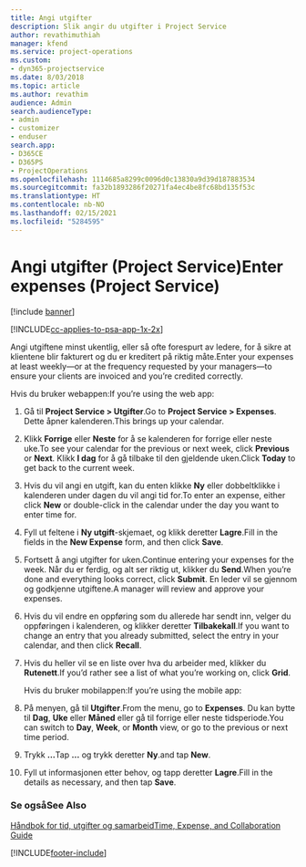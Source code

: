 ```yaml
---
title: Angi utgifter
description: Slik angir du utgifter i Project Service
author: revathimuthiah
manager: kfend
ms.service: project-operations
ms.custom:
- dyn365-projectservice
ms.date: 8/03/2018
ms.topic: article
ms.author: revathim
audience: Admin
search.audienceType:
- admin
- customizer
- enduser
search.app:
- D365CE
- D365PS
- ProjectOperations
ms.openlocfilehash: 1114685a8299c0096d0c13830a9d39d187883534
ms.sourcegitcommit: fa32b1893286f20271fa4ec4be8fc68bd135f53c
ms.translationtype: HT
ms.contentlocale: nb-NO
ms.lasthandoff: 02/15/2021
ms.locfileid: "5284595"
---
```

# <a name="enter-expenses-project-service"></a><span data-ttu-id="56047-103">Angi utgifter (Project Service)</span><span class="sxs-lookup"><span data-stu-id="56047-103">Enter expenses (Project Service)</span></span>

[!include [banner](../includes/psa-now-project-operations.md)]

[!INCLUDE[cc-applies-to-psa-app-1x-2x](../includes/cc-applies-to-psa-app-1x-2x.md)]

<span data-ttu-id="56047-104">Angi utgiftene minst ukentlig, eller så ofte forespurt av ledere, for å sikre at klientene blir fakturert og du er kreditert på riktig måte.</span><span class="sxs-lookup"><span data-stu-id="56047-104">Enter your expenses at least weekly—or at the frequency requested by your managers—to ensure your clients are invoiced and you’re credited correctly.</span></span>  
  
 <span data-ttu-id="56047-105">Hvis du bruker webappen:</span><span class="sxs-lookup"><span data-stu-id="56047-105">If you’re using the web app:</span></span>  
  
1. <span data-ttu-id="56047-106">Gå til **Project Service > Utgifter**.</span><span class="sxs-lookup"><span data-stu-id="56047-106">Go to **Project Service > Expenses**.</span></span> <span data-ttu-id="56047-107">Dette åpner kalenderen.</span><span class="sxs-lookup"><span data-stu-id="56047-107">This brings up your calendar.</span></span>  
  
2. <span data-ttu-id="56047-108">Klikk **Forrige** eller **Neste** for å se kalenderen for forrige eller neste uke.</span><span class="sxs-lookup"><span data-stu-id="56047-108">To see your calendar for the previous or next week, click **Previous** or **Next**.</span></span> <span data-ttu-id="56047-109">Klikk **I dag** for å gå tilbake til den gjeldende uken.</span><span class="sxs-lookup"><span data-stu-id="56047-109">Click **Today** to get back to the current week.</span></span>  
  
3. <span data-ttu-id="56047-110">Hvis du vil angi en utgift, kan du enten klikke **Ny** eller dobbeltklikke i kalenderen under dagen du vil angi tid for.</span><span class="sxs-lookup"><span data-stu-id="56047-110">To enter an expense, either click **New** or double-click in the calendar under the day you want to enter time for.</span></span>  
  
4. <span data-ttu-id="56047-111">Fyll ut feltene i **Ny utgift**-skjemaet, og klikk deretter **Lagre**.</span><span class="sxs-lookup"><span data-stu-id="56047-111">Fill in the fields in the **New Expense** form, and then click **Save**.</span></span>  
  
5. <span data-ttu-id="56047-112">Fortsett å angi utgifter for uken.</span><span class="sxs-lookup"><span data-stu-id="56047-112">Continue entering your expenses for the week.</span></span> <span data-ttu-id="56047-113">Når du er ferdig, og alt ser riktig ut, klikker du **Send**.</span><span class="sxs-lookup"><span data-stu-id="56047-113">When you’re done and everything looks correct, click **Submit**.</span></span> <span data-ttu-id="56047-114">En leder vil se gjennom og godkjenne utgiftene.</span><span class="sxs-lookup"><span data-stu-id="56047-114">A manager will review and approve your expenses.</span></span>  
  
6. <span data-ttu-id="56047-115">Hvis du vil endre en oppføring som du allerede har sendt inn, velger du oppføringen i kalenderen, og klikker deretter **Tilbakekall**.</span><span class="sxs-lookup"><span data-stu-id="56047-115">If you want to change an entry that you already submitted, select the entry in your calendar, and then click **Recall**.</span></span>  
  
7. <span data-ttu-id="56047-116">Hvis du heller vil se en liste over hva du arbeider med, klikker du **Rutenett**.</span><span class="sxs-lookup"><span data-stu-id="56047-116">If you’d rather see a list of what you’re working on, click **Grid**.</span></span>  
  
   <span data-ttu-id="56047-117">Hvis du bruker mobilappen:</span><span class="sxs-lookup"><span data-stu-id="56047-117">If you’re using the mobile app:</span></span>  
  
8. <span data-ttu-id="56047-118">På menyen, gå til **Utgifter**.</span><span class="sxs-lookup"><span data-stu-id="56047-118">From the menu, go to **Expenses**.</span></span>     <span data-ttu-id="56047-119">Du kan bytte til **Dag**, **Uke** eller **Måned** eller gå til forrige eller neste tidsperiode.</span><span class="sxs-lookup"><span data-stu-id="56047-119">You can switch to **Day**, **Week**, or **Month** view, or go to the previous or next time period.</span></span>  
  
9. <span data-ttu-id="56047-120">Trykk **…**</span><span class="sxs-lookup"><span data-stu-id="56047-120">Tap **…**</span></span> <span data-ttu-id="56047-121">og trykk deretter **Ny**.</span><span class="sxs-lookup"><span data-stu-id="56047-121">and tap **New**.</span></span>  
  
10. <span data-ttu-id="56047-122">Fyll ut informasjonen etter behov, og tapp deretter **Lagre**.</span><span class="sxs-lookup"><span data-stu-id="56047-122">Fill in the details as necessary, and then tap **Save**.</span></span>  
  
### <a name="see-also"></a><span data-ttu-id="56047-123">Se også</span><span class="sxs-lookup"><span data-stu-id="56047-123">See Also</span></span>  
 [<span data-ttu-id="56047-124">Håndbok for tid, utgifter og samarbeid</span><span class="sxs-lookup"><span data-stu-id="56047-124">Time, Expense, and Collaboration Guide</span></span>](../psa/time-expense-collaboration-guide.md)


[!INCLUDE[footer-include](../includes/footer-banner.md)]
